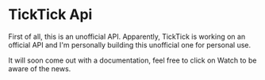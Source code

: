 # TickTick Api
First of all, this is an unofficial API. Apparently, TickTick is working on an official API and I'm personally building this unofficial one for personal use.

It will soon come out with a documentation, feel free to click on Watch to be aware of the news.
